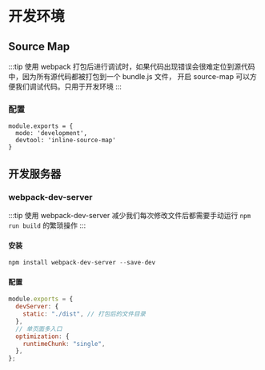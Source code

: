 # 开发环境

## Source Map

:::tip
使用 webpack 打包后进行调试时，如果代码出现错误会很难定位到源代码中，因为所有源代码都被打包到一个 bundle.js 文件，
开启 source-map 可以方便我们调试代码。只用于开发环境
:::

### 配置

```javascript{2}
module.exports = {
  mode: 'development',
  devtool: 'inline-source-map'
}
```

## 开发服务器

### webpack-dev-server

:::tip
使用 webpack-dev-server 减少我们每次修改文件后都需要手动运行 `npm run build` 的繁琐操作
:::

#### 安装

```javascript
npm install webpack-dev-server --save-dev
```

#### 配置

```javascript
module.exports = {
  devServer: {
    static: "./dist", // 打包后的文件目录
  },
  // 单页面多入口
  optimization: {
    runtimeChunk: "single",
  },
};
```
